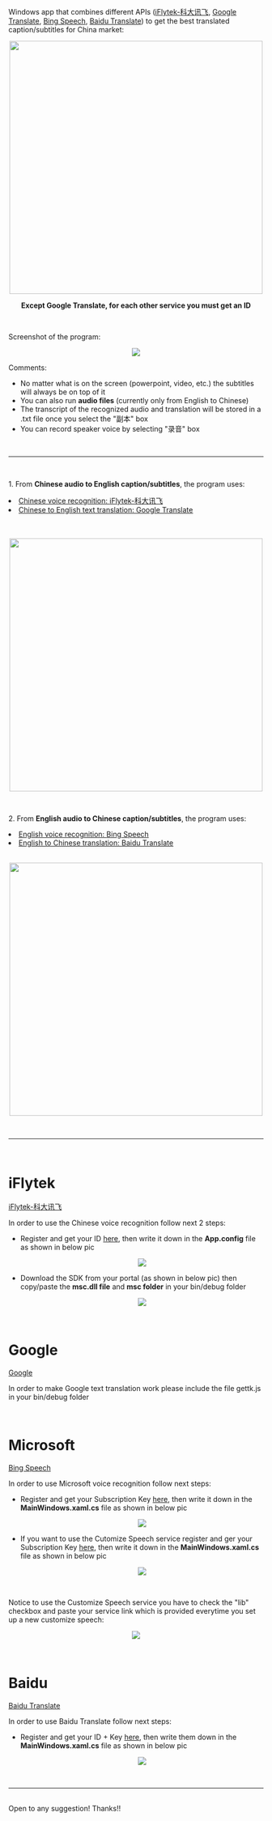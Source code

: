 Windows app that combines different APIs (<a href="http://www.xfyun.cn/services/voicedictation">iFlytek-科大讯飞</a>, <a href="https://traslate.google.cn">Google Translate</a>, <a href="https://azure.microsoft.com/en-us/services/cognitive-services/speech/">Bing Speech</a>, <a href="http://fanyi-api.baidu.com/api/trans/product/index">Baidu Translate</a>) to get the best translated caption/subtitles for China market:

<p align="center"><img src="https://user-images.githubusercontent.com/24521991/32063973-2f13fd20-baab-11e7-93c1-61155a152a3c.png" width="500"></p>

<p align="center"><b>Except Google Translate, for each other service you must get an ID</b></p>
<br/>

Screenshot of the program:
<p align="center"><img src="https://user-images.githubusercontent.com/24521991/32085308-d218c690-bb00-11e7-86d1-debebfe03c76.jpg"></p>
Comments:
<ul>
<li>No matter what is on the screen (powerpoint, video, etc.) the subtitles will always be on top of it</li>
<li>You can also run <b>audio files</b> (currently only from English to Chinese)</li>
<li>The transcript of the recognized audio and translation will be stored in a .txt file once you select the "副本" box</li>
<li>You can record speaker voice by selecting "录音" box</li>
</ul>
<br/>
<hr></hr>
<br/>
<p>1. From <b>Chinese audio to English caption/subtitles</b>, the program uses:</p>

<u>
<li>Chinese voice recognition: <a href="http://www.xfyun.cn/services/voicedictation">iFlytek-科大讯飞</a></li>
<li>Chinese to English text translation: <a href="https://traslate.google.cn">Google Translate</a></li>
</u>

<br/>
<br/>

<p align="center"><img src="https://user-images.githubusercontent.com/24521991/32063586-2729e396-baaa-11e7-9f0d-71f921fba63f.png" width="500"></p>
<br/>

<p>2. From <b>English audio to Chinese caption/subtitles</b>, the program uses:</p>

<u>
<li>English voice recognition: <a href="https://azure.microsoft.com/en-us/services/cognitive-services/speech/">Bing Speech</a></li>
<li>English to Chinese translation: <a href="http://fanyi-api.baidu.com/api/trans/product/index">Baidu Translate</a></li>
</u>

<br/>
<p align="center"><img src="https://user-images.githubusercontent.com/24521991/32063559-108eba8a-baaa-11e7-93b2-f4baecc82aff.png" width="500"></p>

<br/>
<hr></hr>
<br/>

<h1>iFlytek</h1>
<a href="http://www.xfyun.cn/services/voicedictation">iFlytek-科大讯飞</a>
<br/>
<p>In order to use the Chinese voice recognition follow next 2 steps:</p>
<ul>
<li>Register and get your ID <a href="http://www.xfyun.cn/services/voicedictation">here</a>, then write it down in the <b>App.config</b> file as shown in below pic
  
  <p align="center"><img src="https://user-images.githubusercontent.com/24521991/32303913-86bf042a-bfa6-11e7-8b97-9109786c75cc.png"></p>
  
<li>Download the SDK from your portal (as shown in below pic) then copy/paste the <b>msc.dll file</b> and <b>msc folder</b> in your bin/debug folder
  <p align="center"><img src="https://user-images.githubusercontent.com/24521991/32142652-83a1f13a-bcd6-11e7-9898-8535c88a85cc.png"></p>
</ul>

<br/>

<h1>Google</h1>
<a href="http://translate.google.cn">Google</a>
<br/>
<p>In order to make Google text translation work please include the file gettk.js in your bin/debug folder</p>

<br/>

<h1>Microsoft</h1>
<a href="https://azure.microsoft.com/en-us/services/cognitive-services/speech/">Bing Speech</a>
<br/>
<p>In order to use Microsoft voice recognition follow next steps:</p>
<ul>
<li>Register and get your Subscription Key <a href="https://azure.microsoft.com/en-us/services/cognitive-services/speech/">here</a>, then write it down in the <b>MainWindows.xaml.cs</b> file as shown in below pic
  
  <p align="center"><img src="https://user-images.githubusercontent.com/24521991/32304363-9f2413ea-bfa9-11e7-999b-11de73775833.png"></p>
  
<li>If you want to use the Cutomize Speech service register and ger your Subscription Key <a href="https://azure.microsoft.com/en-us/services/cognitive-services/custom-speech-service/">here</a>, then write it down in the <b>MainWindows.xaml.cs</b> file as shown in below pic
  
  <p align="center"><img src="https://user-images.githubusercontent.com/24521991/32304499-b967e5d2-bfaa-11e7-8761-4402b7481145.png"></p>
</ul>

<br/>

<p>Notice to use the Customize Speech service you have to check the "lib" checkbox and paste your service link which is provided everytime you set up a new customize speech:</p>
<p align="center"><img src="https://user-images.githubusercontent.com/24521991/32304730-5ba21b50-bfac-11e7-8671-8cd11e1d74d5.png"></p>
<br/>

<h1>Baidu</h1>
<a href="http://fanyi-api.baidu.com/api/trans/product/index">Baidu Translate</a>
<br/>
<p>In order to use Baidu Translate follow next steps:</p>
<ul>
<li>Register and get your ID + Key <a href="http://fanyi-api.baidu.com/api/trans/product/index">here</a>, then write them down in the <b>MainWindows.xaml.cs</b> file as shown in below pic
  
  <p align="center"><img src="https://user-images.githubusercontent.com/24521991/32305104-64a33a70-bfae-11e7-9536-669bcea7e5b9.png"></p>

</ul>

<br/>
<hr></hr>
<br/>
Open to any suggestion! Thanks!!
